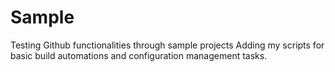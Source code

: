 # Sample
Testing Github functionalities through sample projects
Adding my scripts for basic build automations and configuration management tasks.

